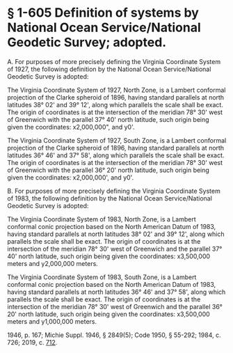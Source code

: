 # § 1-605 Definition of systems by National Ocean Service/National Geodetic Survey; adopted.

<p>A. For purposes of more precisely defining the Virginia Coordinate System of 1927, the following definition by the National Ocean Service/National Geodetic Survey is adopted:</p><p>The Virginia Coordinate System of 1927, North Zone, is a Lambert conformal projection of the Clarke spheroid of 1896, having standard parallels at north latitudes 38° 02' and 39° 12', along which parallels the scale shall be exact. The origin of coordinates is at the intersection of the meridian 78° 30' west of Greenwich with the parallel 37° 40' north latitude, such origin being given the coordinates: x<equalsign>2,000,000", and y<equalsign>0'.</p><p>The Virginia Coordinate System of 1927, South Zone, is a Lambert conformal projection of the Clarke spheroid of 1896, having standard parallels at north latitudes 36° 46' and 37° 58', along which parallels the scale shall be exact. The origin of coordinates is at the intersection of the meridian 78° 30' west of Greenwich with the parallel 36° 20' north latitude, such origin being given the coordinates: x<equalsign>2,000,000', and y<equalsign>0'.</p><p>B. For purposes of more precisely defining the Virginia Coordinate System of 1983, the following definition by the National Ocean Service/National Geodetic Survey is adopted:</p><p>The Virginia Coordinate System of 1983, North Zone, is a Lambert conformal conic projection based on the North American Datum of 1983, having standard parallels at north latitudes 38° 02' and 39° 12', along which parallels the scale shall be exact. The origin of coordinates is at the intersection of the meridian 78° 30' west of Greenwich and the parallel 37° 40' north latitude, such origin being given the coordinates: x<equalsign>3,500,000 meters and y<equalsign>2,000,000 meters.</p><p>The Virginia Coordinate System of 1983, South Zone, is a Lambert conformal conic projection based on the North American Datum of 1983, having standard parallels at north latitudes 36° 46' and 37° 58', along which parallels the scale shall be exact. The origin of coordinates is at the intersection of the meridian 78° 30' west of Greenwich and the parallel 36° 20' north latitude, such origin being given the coordinates: x<equalsign>3,500,000 meters and y<equalsign>1,000,000 meters.</p><p>1946, p. 167; Michie Suppl. 1946, § 2849(5); Code 1950, § 55-292; 1984, c. 726; 2019, c. <a href='http://lis.virginia.gov/cgi-bin/legp604.exe?191+ful+CHAP0712'>712</a>.</p>